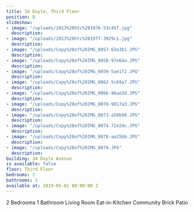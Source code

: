 ```yaml
---
title: 34 Doyle, Third Floor
position: 8
slideshow:
- image: "/uploads/2013%20htc%201976-53c45f.jpg"
  description: 
- image: "/uploads/2013%20htc%201977-3929c1.jpg"
  description: 
- image: "/uploads/Copy%20of%20IMG_0057-63e3b1.JPG"
  description: 
- image: "/uploads/Copy%20of%20IMG_0058-97e64a.JPG"
  description: 
- image: "/uploads/Copy%20of%20IMG_0059-5ae1f2.JPG"
  description: 
- image: "/uploads/Copy%20of%20IMG_0062-5c69a7.JPG"
  description: 
- image: "/uploads/Copy%20of%20IMG_0066-96ae3d.JPG"
  description: 
- image: "/uploads/Copy%20of%20IMG_0070-9817a3.JPG"
  description: 
- image: "/uploads/Copy%20of%20IMG_0073-a50b98.JPG"
  description: 
- image: "/uploads/Copy%20of%20IMG_0074-72e2dc.JPG"
  description: 
- image: "/uploads/Copy%20of%20IMG_0078-aa25bb.JPG"
  description: 
- image: "/uploads/Copy%20of%20IMG_0079.JPG"
  description: 
building: 34 Doyle Avenue
is available: false
floor: Third Floor
bedrooms: 2
bathrooms: 1
available at: 2019-05-01 00:00:00 Z
---
```


2 Bedrooms
1 Bathroom
Living Room
Eat-in-Kitchen
Community Brick Patio
